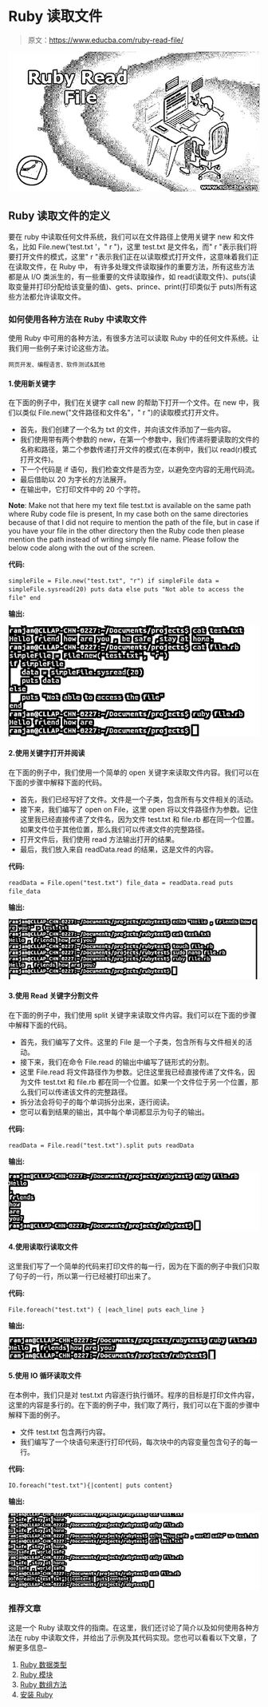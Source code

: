 # Ruby 读取文件

> 原文：<https://www.educba.com/ruby-read-file/>

![Ruby Read File](img/7bb9f93858f71f3529292d914052d3ee.png "Ruby Read File")



## Ruby 读取文件的定义

要在 ruby 中读取任何文件系统，我们可以在文件路径上使用关键字 new 和文件名，比如 File.new('test.txt '，" r ")，这里 test.txt 是文件名，而" r "表示我们将要打开文件的模式，这里" r "表示我们正在以读取模式打开文件，这意味着我们正在读取文件，在 Ruby 中， 有许多处理文件读取操作的重要方法，所有这些方法都是从 I/O 类派生的，有一些重要的文件读取操作，如 read(读取文件)、puts(读取变量并打印分配给该变量的值)、gets、prince、print(打印类似于 puts)所有这些方法都允许读取文件。

### 如何使用各种方法在 Ruby 中读取文件

使用 Ruby 中可用的各种方法，有很多方法可以读取 Ruby 中的任何文件系统。让我们用一些例子来讨论这些方法。

<small>网页开发、编程语言、软件测试&其他</small>

#### 1.使用新关键字

在下面的例子中，我们在关键字 call new 的帮助下打开一个文件。在 new 中，我们以类似 File.new("文件路径和文件名"，" r ")的读取模式打开文件。

*   首先，我们创建了一个名为 txt 的文件，并向该文件添加了一些内容。
*   我们使用带有两个参数的 new，在第一个参数中，我们传递将要读取的文件的名称和路径，第二个参数传递打开文件的模式(在本例中，我们以 read(r)模式打开文件)。
*   下一个代码是 if 语句，我们检查文件是否为空，以避免空内容的无用代码流。
*   最后借助以 20 为字长的方法展开。
*   在输出中，它打印文件中的 20 个字符。

**Note**: Make not that here my text file test.txt is available on the same path where Ruby code file is present, In my case both on the same directories because of that I did not require to mention the path of the file, but in case if you have your file in the other directory then the Ruby code then please mention the path instead of writing simply file name. Please follow the below code along with the out of the screen.

**代码:**

`simpleFile = File.new("test.txt", "r")
if simpleFile
data = simpleFile.sysread(20)
puts data
else
puts "Not able to access the file"
end`

**输出:**

![Ruby Read File-1.1](img/6e33f9ad78a86f7dedaac3cc4cb5cc1d.png)



#### 2.使用关键字打开并阅读

在下面的例子中，我们使用一个简单的 open 关键字来读取文件内容。我们可以在下面的步骤中解释下面的代码。

*   首先，我们已经写好了文件。文件是一个子类，包含所有与文件相关的活动。
*   接下来，我们编写了 open on File，这里 open 将以文件路径作为参数。记住这里我已经直接传递了文件名，因为文件 test.txt 和 file.rb 都在同一个位置。如果文件位于其他位置，那么我们可以传递文件的完整路径。
*   打开文件后，我们使用 read 方法输出打开的结果。
*   最后，我们放入来自 readData.read 的结果，这是文件的内容。

**代码:**

`readData = File.open("test.txt")
file_data = readData.read
puts file_data`

**输出:**

![Output-1.2](img/01cedf7634fb2527048a80e35d121ca0.png)



#### 3.使用 Read 关键字分割文件

在下面的例子中，我们使用 split 关键字来读取文件内容。我们可以在下面的步骤中解释下面的代码。

*   首先，我们编写了文件。这里的 File 是一个子类，包含所有与文件相关的活动。
*   接下来，我们在命令 File.read 的输出中编写了链形式的分割。
*   这里 File.read 将文件路径作为参数。记住这里我已经直接传递了文件名，因为文件 test.txt 和 file.rb 都在同一个位置。如果一个文件位于另一个位置，那么我们可以传递该文件的完整路径。
*   拆分法会将句子的每个单词拆分出来，逐行阅读。
*   您可以看到结果的输出，其中每个单词都显示为句子的输出。

**代码:**

`readData = File.read("test.txt").split
puts readData`

**输出:**

![Output-1.3](img/8916992e1d653980a2e4c5b95c3465b1.png)



#### 4.使用读取行读取文件

这里我们写了一个简单的代码来打印文件的每一行，因为在下面的例子中我们只取了句子的一行，所以第一行已经被打印出来了。

**代码:**

`File.foreach("test.txt") { |each_line| puts each_line }`

**输出:**

![Output-1.4](img/ebafc55804438391e6de920d962e8a12.png)



#### 5.使用 IO 循环读取文件

在本例中，我们只是对 test.txt 内容逐行执行循环。程序的目标是打印文件内容，这里的内容是多行的。在下面的例子中，我们取了两行，我们可以在下面的步骤中解释下面的例子。

*   文件 test.txt 包含两行内容。
*   我们编写了一个块语句来逐行打印代码，每次块中的内容变量包含句子的每一行。

**代码:**

`IO.foreach("test.txt"){|content| puts content}`

**输出:**

![Ruby Read File-1.5](img/a458ff2b1eec2fa885310acdde9e1397.png)



### 推荐文章

这是一个 Ruby 读取文件的指南。在这里，我们还讨论了简介以及如何使用各种方法在 ruby 中读取文件，并给出了示例及其代码实现。您也可以看看以下文章，了解更多信息–

1.  [Ruby 数据类型](https://www.educba.com/ruby-data-types/)
2.  [Ruby 模块](https://www.educba.com/ruby-modules/)
3.  [Ruby 数组方法](https://www.educba.com/ruby-array-methods/)
4.  [安装 Ruby](https://www.educba.com/install-ruby/)





